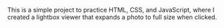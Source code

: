 This is a simple project to practice HTML, CSS, and JavaScript, where I created a lightbox viewer that expands a photo to full size when clicked.
